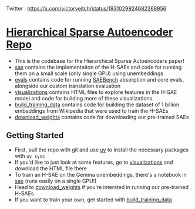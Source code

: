Twitter : https://x.com/victorveitch/status/1931029924682268956

# [Hierarchical Sparse Autoencoder Repo](https://arxiv.org/abs/2506.01197)
* This is the codebase for the Hierarchical Sparse Autoencoders paper!
* [sae](/sae) contains the implementation of the H-SAEs and code for running them on a small scale (only single GPU) using unembeddings
* [evals](/evals) contains code for running [SAEBench](https://github.com/adamkarvonen/SAEBench) absorption and core evals, alongside our custom translation evaluation
* [visualizations](/visualizations) contains HTML files to explore features in the H-SAE model and code for building more of these visualizations
* [build_training_data](/build_training_data) contains code for building the dataset of 1 billion embeddings from Wikipedia that were used to train the H-SAEs
* [download_weights](/download_weights) contains code for downloading our pre-trained SAEs
## Getting Started
* First, pull the repo with git and use [uv](https://docs.astral.sh/uv/) to install the necessary packages with `uv sync`
* If you'd like to just look at some features, go to [visualizations](/visualizations) and download the HTML file there
* To train an H-SAE on the Gemma unembeddings, there's a notebook in [sae](/sae) (runs easily on a single GPU!)
* Head to [download_weights](/download_weights) if you're intersted in running our pre-trained H-SAEs
* If you want to train your own, get started with [build_training_data](/build_training_data)
